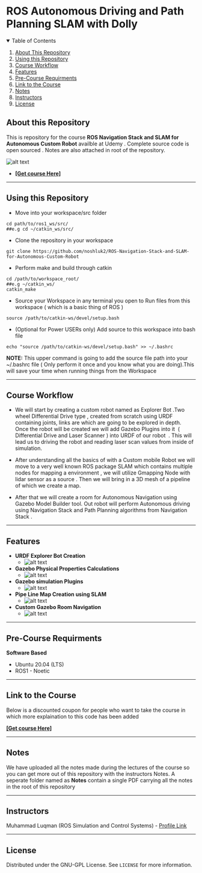 # ROS Autonomous Driving and Path Planning SLAM with Dolly

<details open="open">
  <summary>Table of Contents</summary>
  <ol>
    <li><a href="#About-this-Repository">About This Repository</a></li>
    <li><a href="#Using-this-Repository">Using this Repository</a></li>
    <li><a href="#Course-Workflow">Course Workflow</a></li>
    <li><a href="#Features">Features</a></li>
    <li><a href="#Pre-Course-Requirments">Pre-Course Requirments</a></li>
    <li><a href="#Link-to-the-Course">Link to the Course</a></li>
    <li><a href="#Notes">Notes</a></li>
    <li><a href="#Instructors">Instructors</a></li>
    <li><a href="#License">License</a></li>
  </ol>
</details>

## About this Repository
This is repository for the course **ROS Navigation Stack and SLAM for Autonomous Custom Robot** availble at Udemy . Complete source code is open sourced . Notes are also attached in root of the repository.

 ![alt text](https://github.com/noshluk2/ROS-Navigation-Stack-and-SLAM-for-Autonomous-Custom-Robot/blob/master/Image_resources/main_cover.png)
- **[[Get course Here]](https://www.udemy.com/course/robotics-with-ros-build-custom-robots-from-scratch/?couponCode=APRIL_END)**
----
## Using this Repository
* Move into your workspace/src folder
 ```
 cd path/to/ros1_ws/src/
##e.g cd ~/catkin_ws/src/
  ```
* Clone the repository in your workspace
```
git clone https://github.com/noshluk2/ROS-Navigation-Stack-and-SLAM-for-Autonomous-Custom-Robot
```


* Perform make and build through catkin
 ```
 cd /path/to/workspace_root/
 ##e.g ~/catkin_ws/
 catkin_make
 ```
 
* Source your Workspace in any terminal you open to Run files from this workspace ( which is a basic thing of ROS )
```
source /path/to/catkin-ws/devel/setup.bash
```
- (Optional for Power USERs only) Add source to this workspace into bash file
 ```
echo "source /path/to/catkin-ws/devel/setup.bash" >> ~/.bashrc
 ```
  **NOTE:** This upper command is going to add the source file path into your ~/.bashrc file ( Only perform it once and you know what you are doing).This will save your time when running things from the Workspace

----
## Course Workflow
- We will start by creating a custom robot named as Explorer Bot .Two wheel Differential Drive type , created from scratch using URDF containing joints, links are which are going to be explored in depth. Once the robot will be created we will add Gazebo Plugins into it  ( Differential Drive and Laser Scanner ) into URDF of our robot  . This will lead us to driving the robot and reading laser scan values from inside of simulation.

- After understanding all the basics of with a Custom mobile Robot we will move to a very well known ROS package SLAM  which contains multiple nodes for mapping a environment , we will utilize Gmapping Node with lidar sensor as a source . Then we will bring in a 3D mesh of a pipeline of which we create a map.

- After that we will create a room for Autonomous Navigation using Gazebo Model Builder tool. Out robot will perform Autonomous driving using Navigation Stack and Path Planning algorithms from Navigation Stack .




---
## Features
* **URDF Explorer Bot Creation** 
  -  ![alt text](https://github.com/noshluk2/ROS-Navigation-Stack-and-SLAM-for-Autonomous-Custom-Robot/blob/master/Image_resources/urdf_bot_creation.gif)
* **Gazebo Physical Properties Calculations** 
  -  ![alt text](https://github.com/noshluk2/ROS-Navigation-Stack-and-SLAM-for-Autonomous-Custom-Robot/blob/master/Image_resources/gazebo_physicalProperties.gif)
* **Gazebo simulation Plugins** 
  -  ![alt text](https://github.com/noshluk2/ROS-Navigation-Stack-and-SLAM-for-Autonomous-Custom-Robot/blob/master/Image_resources/Simulating_plugins.gif)
* **Pipe Line Map Creation using SLAM** 
  -  ![alt text](https://github.com/noshluk2/ROS-Navigation-Stack-and-SLAM-for-Autonomous-Custom-Robot/blob/master/Image_resources/PipeLine_mapping.gif)
* **Custom Gazebo Room Navigation**
  - ![alt text](https://github.com/noshluk2/ROS-Navigation-Stack-and-SLAM-for-Autonomous-Custom-Robot/blob/master/Image_resources/room_navigation.gif)



----
## Pre-Course Requirments 

**Software Based**
* Ubuntu 20.04 (LTS)
* ROS1 - Noetic
---
## Link to the Course
Below is a discounted coupon for people who want to take the course in which more explaination to this code has been added

**[[Get course Here]](https://www.udemy.com/course/robotics-with-ros-build-custom-robots-from-scratch/?couponCode=APRIL_END)**

----
## Notes
 We have uploaded all the notes made during the lectures of the course so you can get more out of this repository with the instructors Notes. A seperate folder named as **Notes** contain a single PDF carrying all the notes in the root of this repository

----

## Instructors

Muhammad Luqman (ROS Simulation and Control Systems) - [Profile Link](https://www.linkedin.com/in/muhammad-luqman-9b227a11b/)  

----
## License

Distributed under the GNU-GPL License. See `LICENSE` for more information.
